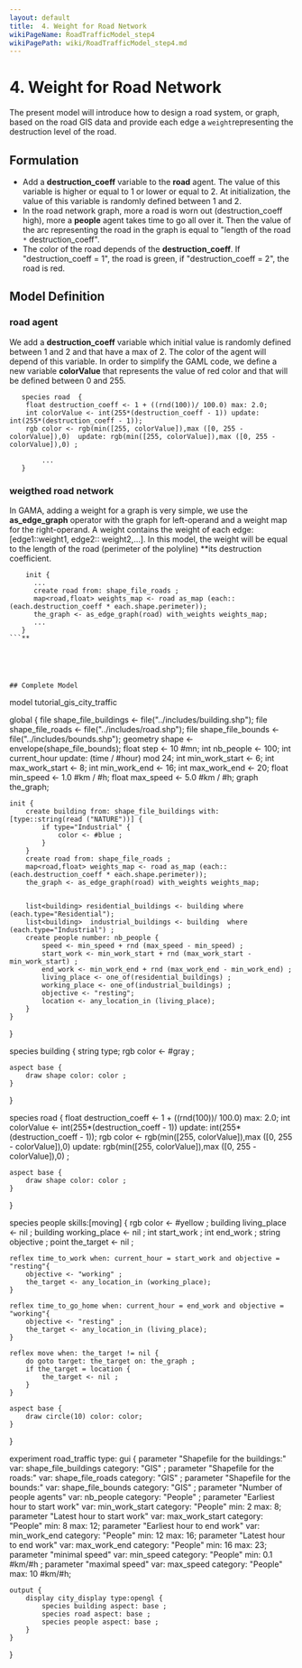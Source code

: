 ```yaml
---
layout: default
title:  4. Weight for Road Network
wikiPageName: RoadTrafficModel_step4
wikiPagePath: wiki/RoadTrafficModel_step4.md
---
```


# 4. Weight for Road Network
The present model will introduce how to design a road system, or graph, based on the road GIS data and provide each edge a `weight`representing the destruction level of the road.







## Formulation
  * Add a **destruction\_coeff** variable to the **road** agent. The value of this variable is higher or equal to 1 or lower or equal to 2. At initialization, the value of this variable is randomly defined between 1 and 2.
  * In the road network graph, more a road is worn out (destruction\_coeff high), more a **people** agent takes time to go all over it. Then the value of the arc representing the road in the graph is equal to "length of the road `*` destruction\_coeff".
  * The color of the road depends of the **destruction\_coeff**. If "destruction\_coeff = 1", the road is green, if "destruction\_coeff = 2", the road is red.





## Model Definition

### road agent
We add a **destruction\_coeff** variable which initial value is randomly defined between 1 and 2 and that have a max of 2. The color of the agent will depend of this variable. In order to simplify the GAML code, we define a new variable  **colorValue** that represents the value of red color and that will be defined between 0 and 255.

```
   species road  {
	float destruction_coeff <- 1 + ((rnd(100))/ 100.0) max: 2.0;
	int colorValue <- int(255*(destruction_coeff - 1)) update: int(255*(destruction_coeff - 1));
	rgb color <- rgb(min([255, colorValue]),max ([0, 255 - colorValue]),0)  update: rgb(min([255, colorValue]),max ([0, 255 - colorValue]),0) ;

        ...
   }
```


### weigthed road network
In GAMA, adding a weight for a graph is very simple, we use the **as\_edge\_graph** operator with the graph for left-operand and a weight map for the right-operand. A weight contains the weight of each edge: [edge1::weight1, edge2:: weight2,...]. In this model, the weight will be equal to the length of the road (perimeter of the polyline) **its destruction coefficient.
```
    init {
      ...
      create road from: shape_file_roads ;
      map<road,float> weights_map <- road as_map (each:: (each.destruction_coeff * each.shape.perimeter));
      the_graph <- as_edge_graph(road) with_weights weights_map;
      ...
   }
```**





## Complete Model

```
model tutorial_gis_city_traffic

global {
	file shape_file_buildings <- file("../includes/building.shp");
	file shape_file_roads <- file("../includes/road.shp");
	file shape_file_bounds <- file("../includes/bounds.shp");
	geometry shape <- envelope(shape_file_bounds);
	float step <- 10 #mn;
	int nb_people <- 100;
	int current_hour update: (time / #hour) mod 24;
	int min_work_start <- 6;
	int max_work_start <- 8;
	int min_work_end <- 16; 
	int max_work_end <- 20; 
	float min_speed <- 1.0 #km / #h;
	float max_speed <- 5.0 #km / #h; 
	graph the_graph;
	
	init {
		create building from: shape_file_buildings with: [type::string(read ("NATURE"))] {
			if type="Industrial" {
				color <- #blue ;
			}
		}
		create road from: shape_file_roads ;
		map<road,float> weights_map <- road as_map (each:: (each.destruction_coeff * each.shape.perimeter));
		the_graph <- as_edge_graph(road) with_weights weights_map;
		
		
		list<building> residential_buildings <- building where (each.type="Residential");
		list<building>  industrial_buildings <- building  where (each.type="Industrial") ;
		create people number: nb_people {
			speed <- min_speed + rnd (max_speed - min_speed) ;
			start_work <- min_work_start + rnd (max_work_start - min_work_start) ;
			end_work <- min_work_end + rnd (max_work_end - min_work_end) ;
			living_place <- one_of(residential_buildings) ;
			working_place <- one_of(industrial_buildings) ;
			objective <- "resting";
			location <- any_location_in (living_place); 
		}
	}
}

species building {
	string type; 
	rgb color <- #gray  ;
	
	aspect base {
		draw shape color: color ;
	}
}

species road  {
	float destruction_coeff <- 1 + ((rnd(100))/ 100.0) max: 2.0;
	int colorValue <- int(255*(destruction_coeff - 1)) update: int(255*(destruction_coeff - 1));
	rgb color <- rgb(min([255, colorValue]),max ([0, 255 - colorValue]),0)  update: rgb(min([255, colorValue]),max ([0, 255 - colorValue]),0) ;
	
	aspect base {
		draw shape color: color ;
	}
}

species people skills:[moving] {
	rgb color <- #yellow ;
	building living_place <- nil ;
	building working_place <- nil ;
	int start_work ;
	int end_work  ;
	string objective ; 
	point the_target <- nil ;
		
	reflex time_to_work when: current_hour = start_work and objective = "resting"{
		objective <- "working" ;
		the_target <- any_location_in (working_place);
	}
		
	reflex time_to_go_home when: current_hour = end_work and objective = "working"{
		objective <- "resting" ;
		the_target <- any_location_in (living_place); 
	} 
	 
	reflex move when: the_target != nil {
		do goto target: the_target on: the_graph ; 
		if the_target = location {
			the_target <- nil ;
		}
	}
	
	aspect base {
		draw circle(10) color: color;
	}
}

experiment road_traffic type: gui {
	parameter "Shapefile for the buildings:" var: shape_file_buildings category: "GIS" ;
	parameter "Shapefile for the roads:" var: shape_file_roads category: "GIS" ;
	parameter "Shapefile for the bounds:" var: shape_file_bounds category: "GIS" ;
	parameter "Number of people agents" var: nb_people category: "People" ;
	parameter "Earliest hour to start work" var: min_work_start category: "People" min: 2 max: 8;
	parameter "Latest hour to start work" var: max_work_start category: "People" min: 8 max: 12;
	parameter "Earliest hour to end work" var: min_work_end category: "People" min: 12 max: 16;
	parameter "Latest hour to end work" var: max_work_end category: "People" min: 16 max: 23;
	parameter "minimal speed" var: min_speed category: "People" min: 0.1 #km/#h ;
	parameter "maximal speed" var: max_speed category: "People" max: 10 #km/#h;
	
	output {
		display city_display type:opengl {
			species building aspect: base ;
			species road aspect: base ;
			species people aspect: base ;
		}
	}
}
```
